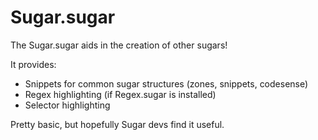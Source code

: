Sugar.sugar
========================

The Sugar.sugar aids in the creation of other sugars!

It provides:

* Snippets for common sugar structures (zones, snippets, codesense)
* Regex highlighting (if Regex.sugar is installed)
* Selector highlighting

Pretty basic, but hopefully Sugar devs find it useful.